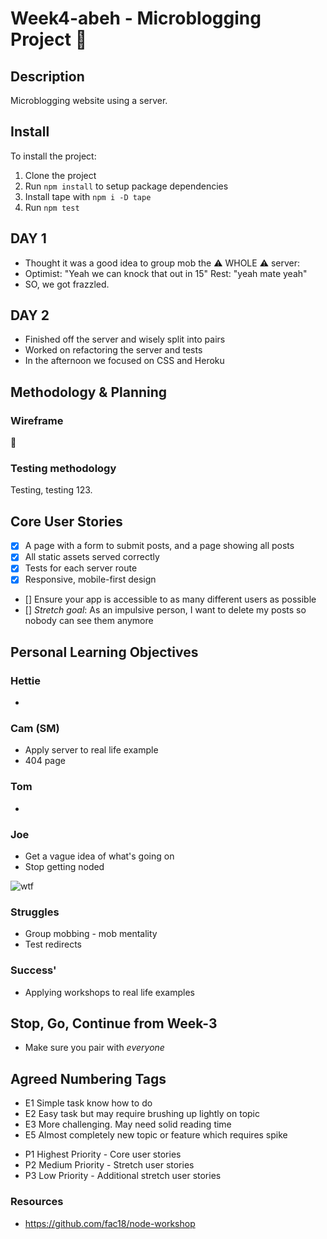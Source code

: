 # Week4-abeh - Microblogging Project :hamburger:

## Description
Microblogging website using a server.

## Install 
To install the project: 
1. Clone the project
2. Run ```npm install``` to setup package dependencies
3. Install tape with ```npm i -D tape```
4. Run ```npm test```

## DAY 1
- Thought it was a good idea to group mob the ⚠️ WHOLE ⚠️ server:
- Optimist: "Yeah we can knock that out in 15"
 Rest: "yeah mate yeah"
- SO, we got frazzled.

## DAY 2
- Finished off the server and wisely split into pairs
- Worked on refactoring the server and tests
- In the afternoon we focused on CSS and Heroku

## Methodology & Planning
### Wireframe
:frog:

### Testing methodology
Testing, testing 123.

## Core User Stories
- [x] A page with a form to submit posts, and a page showing all posts
- [x] All static assets served correctly
- [x] Tests for each server route
- [X] Responsive, mobile-first design
- [] Ensure your app is accessible to as many different users as possible
- [] *Stretch goal*: As an impulsive person, I want to delete my posts so nobody can see them anymore

## Personal Learning Objectives
### Hettie
- 
### Cam (SM)
- Apply server to real life example
- 404 page
### Tom
- 
### Joe
- Get a vague idea of what's going on
- Stop getting noded

![wtf](https://media.tenor.com/images/730c386fb241d3b0423cd4945ceb2b00/tenor.gif)

### Struggles
- Group mobbing - mob mentality 
- Test redirects

### Success'
- Applying workshops to real life examples

## Stop, Go, Continue from Week-3
- Make sure you pair with *everyone*

## Agreed Numbering Tags
* E1 Simple task know how to do 
* E2 Easy task but may require brushing up lightly on topic 
* E3 More challenging. May need solid reading time
* E5 Almost completely new topic or feature which requires spike

- P1 Highest Priority - Core user stories
- P2 Medium Priority - Stretch user stories
- P3 Low Priority - Additional stretch user stories

### Resources
- https://github.com/fac18/node-workshop  
